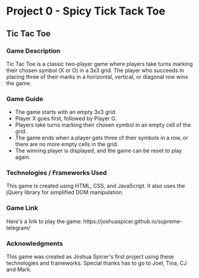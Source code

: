 <h1>Project 0 - Spicy Tick Tack Toe</h1>
<h2>Tic Tac Toe</h2>
<h3>Game Description</h3>
<p>Tic Tac Toe is a classic two-player game where players take turns marking their chosen symbol (X or O) in a 3x3 grid. The player who succeeds in placing three of their marks in a horizontal, vertical, or diagonal row wins the game.</p>
<h3>Game Guide</h3>
<ul>
    <li>The game starts with an empty 3x3 grid.</li>
    <li>Player X goes first, followed by Player O.</li>
    <li>Players take turns marking their chosen symbol in an empty cell of the grid.</li>
    <li>The game ends when a player gets three of their symbols in a row, or there are no more empty cells in the grid.</li>
    <li>The winning player is displayed, and the game can be reset to play again.</li>
</ul>
<h3>Technologies / Frameworks Used</h3>
<p>This game is created using HTML, CSS, and JavaScript. It also uses the jQuery library for simplified DOM manipulation.</p>
<h3>Game Link</h3>
<p>Here's a link to play the game: https://joshuaspicer.github.io/supreme-telegram/</p>
<h3>Acknowledgments</h3>
<p>This game was created as Joshua Spicer's first project using these technologies and frameworks. Special thanks has to go to Joel, Tina, CJ and Mark. 

